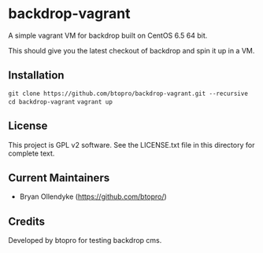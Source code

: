 backdrop-vagrant
======================

A simple vagrant VM for backdrop built on CentOS 6.5 64 bit.

This should give you the latest checkout of backdrop and spin it up in a VM.

Installation
------------

`git clone https://github.com/btopro/backdrop-vagrant.git --recursive`
`cd backdrop-vagrant`
`vagrant up`

License
-------

This project is GPL v2 software. See the LICENSE.txt file in this directory for
complete text.

Current Maintainers
-------------------

- Bryan Ollendyke (https://github.com/btopro/)

Credits
-------

Developed by btopro for testing backdrop cms.